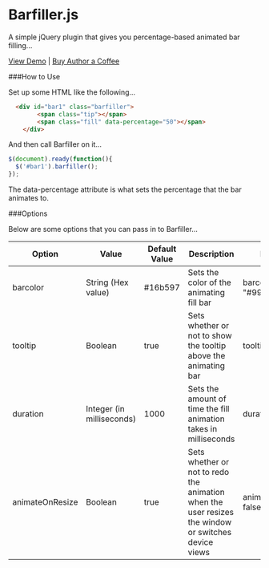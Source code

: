 Barfiller.js
=========

A simple jQuery plugin that gives you percentage-based animated bar filling...

[View Demo](http://9bitstudios.github.com/barfiller/) | [Buy Author a Coffee](https://www.paypal.com/cgi-bin/webscr?cmd=_s-xclick&hosted_button_id=NNCJ79B2W6MUL)

###How to Use 

Set up some HTML like the following...

```html
  <div id="bar1" class="barfiller">
		<span class="tip"></span>
		<span class="fill" data-percentage="50"></span>
	</div>
```

And then call Barfiller on it...

```javascript
$(document).ready(function(){
  $('#bar1').barfiller();
});
```

The data-percentage attribute is what sets the percentage that the bar animates to.

###Options

Below are some options that you can pass in to Barfiller...

| Option | Value | Default Value | Description | Example |
| --- | --- | --- | --- | --- |
barcolor | String (Hex value) | #16b597 | Sets the color of the animating fill bar | barcolor: "#990000"
tooltip | Boolean | true | Sets whether or not to show the tooltip above the animating bar | tooltip: false
duration | Integer (in milliseconds) | 1000 | Sets the amount of time the fill animation takes in milliseconds | duration: 500
animateOnResize | Boolean | true | Sets whether or not to redo the animation when the user resizes the window or switches device views | animateOnResize: false
